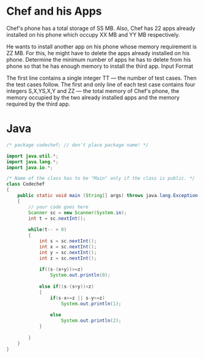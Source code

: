 # Chef and his Apps

Chef's phone has a total storage of SS MB. Also, Chef has 22 apps already installed on his phone which occupy XX MB and YY MB respectively.

He wants to install another app on his phone whose memory requirement is ZZ MB. For this, he might have to delete the apps already installed on his phone. Determine the minimum number of apps he has to delete from his phone so that he has enough memory to install the third app. Input Format

The first line contains a single integer TT — the number of test cases. Then the test cases follow.
The first and only line of each test case contains four integers S,X,YS,X,Y and ZZ — the total memory of Chef's phone, the memory occupied by the two already installed apps and the memory required by the third app.

# Java
```java
/* package codechef; // don't place package name! */

import java.util.*;
import java.lang.*;
import java.io.*;

/* Name of the class has to be "Main" only if the class is public. */
class Codechef
{
	public static void main (String[] args) throws java.lang.Exception
	{
		// your code goes here
		Scanner sc = new Scanner(System.in);
		int t = sc.nextInt();
		
		while(t-- > 0)
		{
		    int s = sc.nextInt();
		    int x = sc.nextInt();
		    int y = sc.nextInt();
		    int z = sc.nextInt();
		    
		    if((s-(x+y))>=z) 
		        System.out.println(0);
		      
		    else if((s-(s+y))<z)
		    {
		        if(s-x>=z || s-y>=z)
		            System.out.println(1);
		            
		        else
		            System.out.println(2);
		    }
		    
		}
	}
}
```
